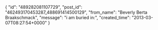  {
   "id": "489282081107729",
   "post_id": "462493170453287_488691414500129",
   "from_name": "Beverly Berta Braakschmack",
   "message": "i am buried in:",
   "created_time": "2013-03-07T08:27:54+0000"
 }
